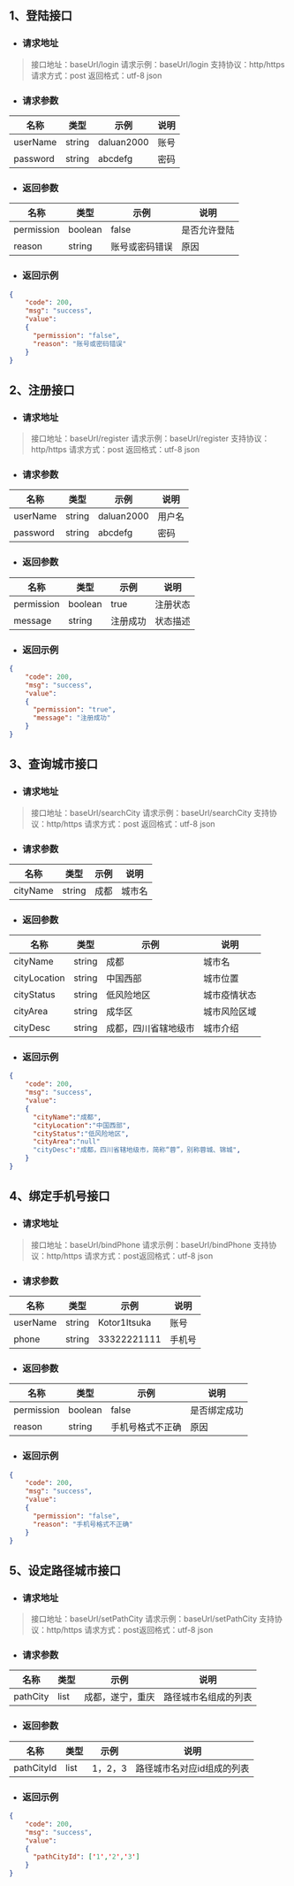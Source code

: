 ## 1、登陆接口

- ### 请求地址
>接口地址：baseUrl/login
请求示例：baseUrl/login 
支持协议：http/https
请求方式：post
返回格式：utf-8 json

- ### 请求参数
|  名称   | 类型  | 示例   | 说明  |
|  ----   | ----  |  --  | ----  |
| userName | string | daluan2000 | 账号 |
| password  | string | abcdefg  | 密码 |

- ### 返回参数
|  名称   | 类型  | 示例   | 说明  |
|  ----   | ----  |  --  | ----  |
| permission  | boolean | false  | 是否允许登陆 |
| reason  | string | 账号或密码错误  | 原因 |

- ### 返回示例
```json
{
    "code": 200,
    "msg": "success",
    "value": 
    {
      "permission": "false",
      "reason": "账号或密码错误"
    }
}
```

## 2、注册接口

- ### 请求地址

>接口地址：baseUrl/register
>请求示例：baseUrl/register
>支持协议：http/https
>请求方式：post
>返回格式：utf-8 json

- ### 请求参数

| 名称     | 类型   | 示例       | 说明   |
| -------- | ------ | ---------- | ------ |
| userName | string | daluan2000 | 用户名 |
| password | string | abcdefg    | 密码   |

- ### 返回参数

| 名称       | 类型    | 示例     | 说明     |
| ---------- | ------- | -------- | -------- |
| permission | boolean | true     | 注册状态 |
| message    | string  | 注册成功 | 状态描述 |

- ### 返回示例

```json
{
    "code": 200,
    "msg": "success",
    "value": 
    {
      "permission": "true",
      "message": "注册成功"
    }
}
```

## 3、查询城市接口

- ### 请求地址

>接口地址：baseUrl/searchCity
>请求示例：baseUrl/searchCity
>支持协议：http/https
>请求方式：post
>返回格式：utf-8 json

- ### 请求参数

| 名称     | 类型   | 示例 | 说明   |
| -------- | ------ | ---- | ------ |
| cityName | string | 成都 | 城市名 |

- ### 返回参数

| 名称         | 类型   | 示例                 | 说明         |
| ------------ | ------ | -------------------- | ------------ |
| cityName     | string | 成都                 | 城市名       |
| cityLocation | string | 中国西部             | 城市位置     |
| cityStatus   | string | 低风险地区           | 城市疫情状态 |
| cityArea     | string | 成华区               | 城市风险区域 |
| cityDesc     | string | 成都，四川省辖地级市 | 城市介绍     |

- ### 返回示例

```json
{
    "code": 200,
    "msg": "success",
    "value": 
    {
      "cityName":"成都",
      "cityLocation":"中国西部",
      "cityStatus":"低风险地区",
      "cityArea":"null"
      "cityDesc":"成都，四川省辖地级市，简称“蓉”，别称蓉城、锦城",
    }
}
```
## 4、绑定手机号接口

- ### 请求地址

>接口地址：baseUrl/bindPhone
>请求示例：baseUrl/bindPhone
>支持协议：http/https
>请求方式：post返回格式：utf-8 json

- ### 请求参数

| 名称     | 类型   | 示例         | 说明   |
| -------- | ------ | ------------ | ------ |
| userName | string | Kotor1Itsuka | 账号   |
| phone    | string | 33322221111  | 手机号 |

- ### 返回参数

| 名称       | 类型    | 示例             | 说明         |
| ---------- | ------- | ---------------- | ------------ |
| permission | boolean | false            | 是否绑定成功 |
| reason     | string  | 手机号格式不正确 | 原因         |

- ### 返回示例

```json
{
    "code": 200,
    "msg": "success",
    "value": 
    {
      "permission": "false",
      "reason": "手机号格式不正确"
    }
}
```

## 5、设定路径城市接口

- ### 请求地址

>接口地址：baseUrl/setPathCity
>请求示例：baseUrl/setPathCity
>支持协议：http/https
>请求方式：post返回格式：utf-8 json

- ### 请求参数

| 名称     | 类型 | 示例             | 说明                 |
| -------- | ---- | ---------------- | -------------------- |
| pathCity | list | 成都，遂宁，重庆 | 路径城市名组成的列表 |

- ### 返回参数

| 名称       | 类型 | 示例    | 说明                       |
| ---------- | ---- | ------- | -------------------------- |
| pathCityId | list | 1，2，3 | 路径城市名对应id组成的列表 |

- ### 返回示例

```json
{
    "code": 200,
    "msg": "success",
    "value": 
    {
      "pathCityId": ['1','2','3']
    }
}
```
## 
